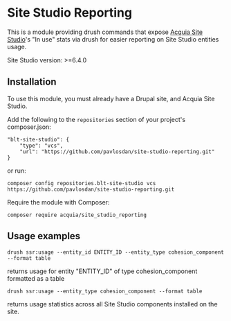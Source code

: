 Site Studio Reporting
====

This is a module providing drush commands that expose [Acquia Site Studio](https://www.acquia.com/products-services/acquia-cohesion)'s "In use" stats via drush for easier reporting on Site Studio entities usage.

Site Studio version: >=6.4.0

## Installation

To use this module, you must already have a Drupal site, and Acquia Site Studio.

Add the following to the `repositories` section of your project's composer.json:

```
"blt-site-studio": {
    "type": "vcs",
    "url": "https://github.com/pavlosdan/site-studio-reporting.git"
}
```

or run:

```
composer config repositories.blt-site-studio vcs https://github.com/pavlosdan/site-studio-reporting.git
```

Require the module with Composer:

`composer require acquia/site_studio_reporting`

## Usage examples
```
drush ssr:usage --entity_id ENTITY_ID --entity_type cohesion_component --format table
```
returns usage for entity "ENTITY_ID" of type cohesion_component formatted as a table
```
drush ssr:usage --entity_type cohesion_component --format table
```
returns usage statistics across all Site Studio components installed on the site.

